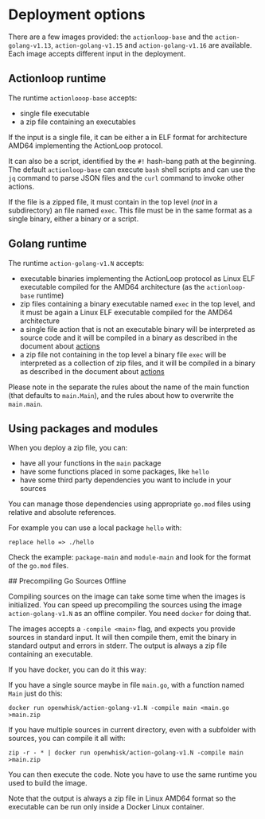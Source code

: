 <!--
#
# Licensed to the Apache Software Foundation (ASF) under one or more
# contributor license agreements.  See the NOTICE file distributed with
# this work for additional information regarding copyright ownership.
# The ASF licenses this file to You under the Apache License, Version 2.0
# (the "License"); you may not use this file except in compliance with
# the License.  You may obtain a copy of the License at
#
#     http://www.apache.org/licenses/LICENSE-2.0
#
# Unless required by applicable law or agreed to in writing, software
# distributed under the License is distributed on an "AS IS" BASIS,
# WITHOUT WARRANTIES OR CONDITIONS OF ANY KIND, either express or implied.
# See the License for the specific language governing permissions and
# limitations under the License.
#
-->

# Deployment options

There are a few images provided: the `actionloop-base` and the `action-golang-v1.13`, `action-golang-v1.15` and `action-golang-v1.16` are available. Each image accepts different input in the deployment.

<a name="actionloop">

## Actionloop runtime

The runtime `actionlooop-base` accepts:

- single file executable
- a zip file containing an executables

If the input is a single file, it can be either a in ELF format for architecture AMD64 implementing the ActionLoop protocol.

It can also be a script, identified by the `#!` hash-bang path at the beginning. The default `actionloop-base` can execute `bash` shell scripts and can use the `jq` command to parse JSON files and the `curl` command to invoke other actions.

If the file is a zipped file, it must contain in the top level (*not* in a subdirectory) an file named `exec`. This file must be in the same format as a single binary, either a binary or a script.

<a name="golang">

## Golang runtime

The runtime `action-golang-v1.N` accepts:

- executable binaries implementing the ActionLoop protocol as Linux ELF executable compiled for the AMD64 architecture (as the `actionloop-base` runtime)
- zip files containing a binary executable named `exec` in the top level, and it must be again a Linux ELF executable compiled for the AMD64 architecture
- a single file action that is not an executable binary will be interpreted as source code and it will be compiled in a binary as described in the document about [actions](ACTION.md)
- a zip file not containing in the top level a binary file `exec` will  be interpreted as a collection of zip files, and it will be compiled in a binary as described in the document about [actions](ACTION.md)

Please note in the separate the rules about the name of the main function (that defaults to `main.Main`), and the rules about how to overwrite the `main.main`.

## Using packages and modules

When you deploy a zip file, you can:

- have all your functions in the `main` package
- have some functions placed in some packages, like `hello`
- have some third party dependencies you want to include in your sources

You can manage those dependencies using appropriate `go.mod` files using relative and absolute references.

For example you can use a local package `hello` with:

```
replace hello => ./hello
```

Check the example: `package-main` and `module-main` and look for the format of the `go.mod` files.

<a name="precompile"/>
## Precompiling Go Sources Offline

Compiling sources on the image can take some time when the images is initialized. You can speed up precompiling the sources using the image `action-golang-v1.N` as an offline compiler. You need `docker` for doing that.

The images accepts a `-compile <main>` flag, and expects you provide sources in standard input. It will then compile them, emit the binary in standard output and errors in stderr. The output is always a zip file containing an executable.

If you have docker, you can do it this way:

If you have a single source maybe in file `main.go`, with a function named `Main` just do this:

`docker run openwhisk/action-golang-v1.N -compile main <main.go >main.zip`

If you have multiple sources in current directory, even with a subfolder with sources, you can compile it all with:

`zip -r - * | docker run openwhisk/action-golang-v1.N -compile main >main.zip`

You can then execute the code. Note you have to use the same runtime you used to build the image.

Note that the output is always a zip file in  Linux AMD64 format so the executable can be run only inside a Docker Linux container.
